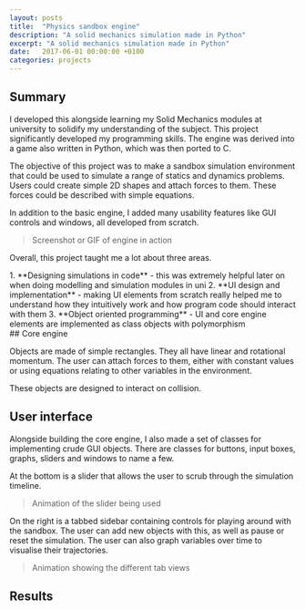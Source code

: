 ```yaml
---
layout: posts
title:  "Physics sandbox engine"
description: "A solid mechanics simulation made in Python"
excerpt: "A solid mechanics simulation made in Python"
date:   2017-06-01 00:00:00 +0100
categories: projects
---
```


## Summary

I developed this alongside learning my Solid Mechanics modules at university to solidify my understanding of the subject. This project significantly developed my programming skills. The engine was derived into a game also written in Python, which was then ported to C.

The objective of this project was to make a sandbox simulation environment that could be used to simulate a range of statics and dynamics problems. Users could create simple 2D shapes and attach forces to them. These forces could be described with simple equations.

In addition to the basic engine, I added many usability features like GUI controls and windows, all developed from scratch.

> Screenshot or GIF of engine in action

Overall, this project taught me a lot about three areas. 
<div class="notice--success" markdown="1">
 1. **Designing simulations in code** - this was extremely helpful later on when doing modelling and simulation modules in uni
 2. **UI design and implementation** - making UI elements from scratch really helped me to understand how they intuitively work and how program code should interact with them
 3. **Object oriented programming** - UI and core engine elements are implemented as class objects with polymorphism
</div>
## Core engine

Objects are made of simple rectangles. They all have linear and rotational momentum. The user can attach forces to them, either with constant values or using equations relating to other variables in the environment.

These objects are designed to interact on collision.

## User interface

Alongside building the core engine, I also made a set of classes for implementing crude GUI objects. There are classes for buttons, input boxes, graphs, sliders and windows to name a few.

At the bottom is a slider that allows the user to scrub through the simulation timeline.

> Animation of the slider being used

On the right is a tabbed sidebar containing controls for playing around with the sandbox. The user can add new objects with this, as well as pause or reset the simulation. The user can also graph variables over time to visualise their trajectories.

> Animation showing the different tab views

## Results



[panel-mockup]:	 https://image.shutterstock.com/image-vector/prohibited-signs-isolated-on-white-260nw-1890653254.jpg